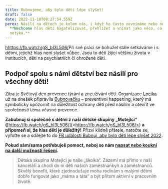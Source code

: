 ```yaml
---
title: Bubnujeme, aby bylo děti lépe slyšet!
draft: false
date: 2022-11-18T08:27:54.559Z
perex: Násilí na dětech je kolem nás, i když ho často nevnímáme nebo nevidíme.
  **Nechceme hlas dětí bagatelizovat, přehlížet a vnímat jako něco, co se nás
  netýká.**
---
```

[h](https://fb.watch/gS_bI3L506/)<https://fb.watch/gS_bI3L506/>Při své práci se bohužel stále setkáváme i s dětmi, jejichž hlas není slyšet vůbec. Jsou to děti žijící většinu života v institucích, děti na psychiatriích či ohrožené děti.

## **Podpoř spolu s námi dětství bez násilí pro všechny děti!**

Zítra je Světový den prevence týrání a zneužívání dětí. Organizace [Locika](https://www.facebook.com/centrumlocika) už na dnešek připravila [Bubnovačku](https://www.facebook.com/profile.php?id=100084667686615) – preventivní happening, který má symbolicky upozornit na důležitost ochrany dětí před násilím a otevřít ve společnosti téma včasné prevence. 

**Zabubnuj si společně s dětmi z naší dětské skupiny „Motejlci“ (**[﻿https://fb.watch/gS_bI3L506/](<﻿https://fb.watch/gS_bI3L506/>) **a připomeň si, že hlas dětí je důležitý!** Přizvi klidně přátele, natočte se, vyfoťte se a sdílejte to do [FB události Bubnuj, aby bylo děti lépe slyšet 2022](https://www.facebook.com/events/793688931986684).

**Pokud sám/sama potřebuješ pomoct, neboj se nám [napsat nebo koukni na další možnosti řešení](https://deti.ochrance.cz/pomoc/).**  

> Dětská skupina Motejlci je naše „školka“. Zázemí má přímo v naší kanceláři a chodí do ní děti našich zaměstnankyň a zaměstnanců. Skvělý benefit, které zjednodušuje moha rodinám s malými dětmi dobře fungovat jako „máma a táta“ a být přitom aktivní v pracovním životě.